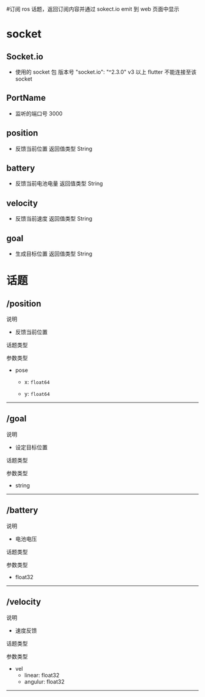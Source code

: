 #订阅 ros 话题，返回订阅内容并通过 sokect.io emit 到 web 页面中显示

# socket

## Socket.io

- 使用的 socket 包
  版本号
  "socket.io": "^2.3.0"
  v3 以上 flutter 不能连接至该 socket

## PortName

- 监听的端口号
  3000

## position

- 反馈当前位置
  返回值类型
  String

## battery

- 反馈当前电池电量
  返回值类型
  String

## velocity

- 反馈当前速度
  返回值类型
  String

## goal

- 生成目标位置
  返回值类型
  String

# 话题

## /position

说明

- 反馈当前位置

话题类型

参数类型

- pose

  - x: `float64`

  - y: `float64`

---

## /goal

说明

- 设定目标位置

话题类型

参数类型

- string

---

## /battery

说明

- 电池电压

话题类型

参数类型

- float32

---

## /velocity

说明

- 速度反馈

话题类型

参数类型

- vel
  - linear: float32
  - angulur: float32

---
